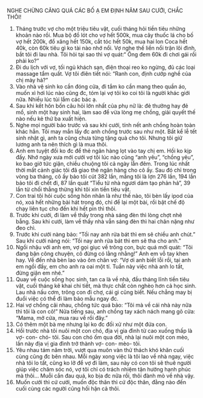 NGHE CHỪNG CĂNG QUÁ CÁC BỐ Ạ
EM ĐỊNH NĂM SAU CƯỚI, CHẮC THÔI!

1. Tháng trước vợ cho một triệu tiêu vặt, cuối tháng hỏi tiền tiêu những khoản nào rồi. Mua bộ đồ lót cho vợ hết 500k, mua cây thuốc lá cho bố vợ hết 200k, đổ xăng hết 150k, cắt tóc hết 50k, mua hai lon Coca hết 40k, còn 60k tiêu gì ko tài nào nhớ nổi. Vợ nghe thế liền nổi trận lôi đình, bắt tôi đi lau nhà. Tôi hỏi tại sao thì vợ quát:“ Ông đem 60k đi chơi gái rồi phải ko?”
2. Đi du lịch với vợ, tối ngủ khách sạn, điện thoại reo ko ngừng, đủ các loại massage tẩm quất. Vợ tôi điên tiết nói: “Ranh con, định cướp nghề của chị mày hả?”
3. Vào nhà vệ sinh ko cần đóng cửa, đi tắm ko cần mang theo quần áo, muốn xì hơi lúc nào cũng đc, tóm lại vợ tôi ko coi tôi là người khác giới nữa. Nhiều lúc tủi lắm các bác ạ.
4. Sau khi kết hôn bốn câu hỏi lớn nhất của phụ nữ là: đẻ thưởng hay đẻ mổ, sinh một hay sinh hai, làm sao để vừa lòng mẹ chồng, giải quyết thế nào nếu kẻ thứ ba xuất hiện.
5. Nghe mọi người bảo trước và sau khi cưới, tính nết anh chồng hoàn toàn khác hẳn. Tôi may mắn lấy đc anh chồng trước sau như một. Bất kể lễ tết sinh nhật gì, anh ta cũng chưa từng tặng quà cho tôi. Nhưng tôi giữ lương anh ta nên thích gì là mua thôi.
6. Anh em tuyệt đối ko đc để thẻ ngân hàng lọt vào tay chị em. Hối ko kịp đấy. Nhớ ngày xưa mới cưới vợ tôi lúc nào cũng “anh yêu”, “chồng yêu”, ko bao giờ tức giận, chiều chuộng tôi cả ngày lẫn đêm. Trong lúc nhất thời mất cảnh giác tôi đã giao thẻ ngân hàng cho cô ấy. Sau đó chỉ trong vòng ba tháng, cô ấy bảo tôi cút 382 lần, mắng tôi là lợn 276 lần, 194 lần bảo tôi đi chết đi, 87 lần quát “Tiểu tử nhà ngươi dám tạo phản hả”, 39 lần từ chối thẳng thừng khi tôi xin tiền tiêu vặt.
7. Con trai tôi hỏi cuộc sống hôn nhân là như thế nào, tôi bèn lấy ipod của nó, xoá hết những bài hát trong đó, chỉ để lại một bài, rồi bật chế độ chạy liên tục cho đến khi hết pin thì thôi.
8. Trước khi cưới, đi làm về thấy trong nhà sáng đèn thì lòng chợt nhẽ bẫng. Sau khi cưới, làm về thấy nhà vẫn sáng đèn thì hai chân nặng như đeo chì.
9. Trước khi cưới nàng bảo: “Tối nay anh rửa bát thì em sẽ chiều anh chút.” Sau khi cưới nàng nói: “Tối nay anh rửa bát thì em sẽ tha cho anh.”
10. Ngồi nhậu với anh em, vợ gọi giục về trông con, bực quá mới quát: “Tôi đang bận công chuyện, cô đừng có lằng nhằng!” Anh em vỗ tay khen hay. Về đến nhà bèn lao vào ôm chân vợ: “Vợ ơi anh biết lỗi rồi, tại anh em ngồi đấy, em cho anh ra oai một tí. Tuần này việc nhà anh lo tất, đừng giận em nhé.”
11. Quay về cuộc sống học sinh, tan ca là về nhà, đầu tháng lĩnh tiền tiêu vặt, cuối tháng kê khai chi tiết, mà thực chất còn nghèo hơn cả học sinh. Lau nhà nấu cơm, trông con đi chợ, cái gì cũng biết. Nếu chẳng may bị đuổi việc có thể đi làm bảo mẫu ngay đc.
12. Hai vợ chồng cãi nhau, chồng tức quá bảo: “Tôi mà về cái nhà này nữa thì tôi là con cô!” Nửa tiếng sau, anh chồng tay xách nách mang gõ cửa: “Mama, mở cửa, mua rau về rồi đây.”
13. Có thêm một bà mẹ nhưng lại ko đc đối xử như một đứa con.
14. Hồi trước nhà tôi nuôi một con chó, địa vị gia đình từ cao xuống thấp là vợ- con- chó- tôi. Sau con chó ốm qua đời, nhà lại nuôi một con mèo, lần này địa vị gia đình trở thành vợ- con- mèo- tôi.
15. Yêu nhau tám năm trời, vượt qua muôn vàn thử thách khó khăn cuối cùng cũng đc bên nhau. Mỗi ngày xong việc là tôi lao về nhà ngay, việc nhà tôi lo tất, cũng ko lỡ để vợ đi làm, sau này có con tôi sẽ thuê người giúp việc chăm sóc nó, vợ tôi chỉ có trách nhiệm tận hưởng hạnh phúc mà thôi… Muỗi cắn đau quá, ko bịa đc nữa rồi, thôi đành mò về nhà vậy.
16. Muốn cưới thì cứ cưới, muốn độc thân thì cứ độc thân, đằng nào đến cuối cùng các người cũng hối hận cả thôi.